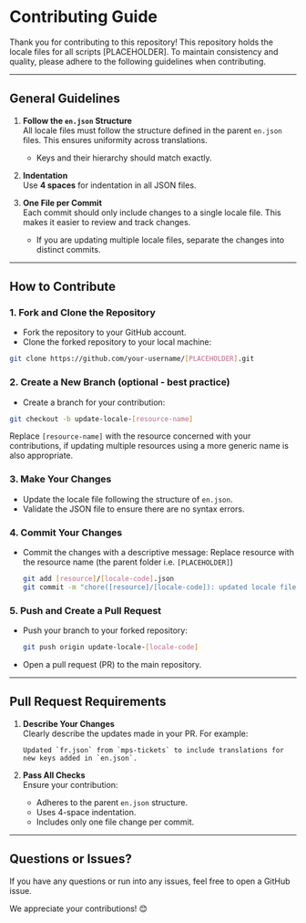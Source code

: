 # Contributing Guide

Thank you for contributing to this repository!
This repository holds the locale files for all scripts [PLACEHOLDER]. To maintain consistency and quality, please adhere to the following guidelines when contributing.

---

## General Guidelines

1. **Follow the `en.json` Structure**  
    All locale files must follow the structure defined in the parent `en.json` files. This ensures uniformity across translations.

    - Keys and their hierarchy should match exactly.

2. **Indentation**  
    Use **4 spaces** for indentation in all JSON files.

3. **One File per Commit**  
    Each commit should only include changes to a single locale file. This makes it easier to review and track changes.

    - If you are updating multiple locale files, separate the changes into distinct commits.

---

## How to Contribute

### 1. Fork and Clone the Repository
- Fork the repository to your GitHub account.
- Clone the forked repository to your local machine:
```bash
git clone https://github.com/your-username/[PLACEHOLDER].git
```

### 2. Create a New Branch (optional - best practice)
- Create a branch for your contribution:
```bash
git checkout -b update-locale-[resource-name]
```
Replace `[resource-name]` with the resource concerned with your contributions, if updating multiple resources using a more generic name is also appropriate.

### 3. Make Your Changes
- Update the locale file following the structure of `en.json`.
- Validate the JSON file to ensure there are no syntax errors.

### 4. Commit Your Changes
- Commit the changes with a descriptive message:
    Replace resource with the resource name (the parent folder i.e. `[PLACEHOLDER]`)

    ```bash
    git add [resource]/[locale-code].json
    git commit -m "chore([resource]/[locale-code]): updated locale file"
    ```

### 5. Push and Create a Pull Request
- Push your branch to your forked repository:
    ```bash
    git push origin update-locale-[locale-code]
    ```
- Open a pull request (PR) to the main repository.

---

## Pull Request Requirements

1. **Describe Your Changes**  
    Clearly describe the updates made in your PR. For example:
    ```
    Updated `fr.json` from `mps-tickets` to include translations for new keys added in `en.json`.
    ```

2. **Pass All Checks**  
    Ensure your contribution:
    - Adheres to the parent `en.json` structure.
    - Uses 4-space indentation.
    - Includes only one file change per commit.

---

## Questions or Issues?
If you have any questions or run into any issues, feel free to open a GitHub issue.

We appreciate your contributions! 😊

